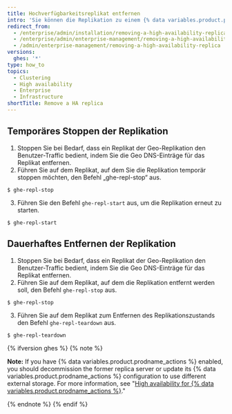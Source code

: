 ```yaml
---
title: Hochverfügbarkeitsreplikat entfernen
intro: 'Sie können die Replikation zu einem {% data variables.product.prodname_ghe_server %}-Replikat temporär stoppen oder die Replikation dauerhaft entfernen.'
redirect_from:
  - /enterprise/admin/installation/removing-a-high-availability-replica
  - /enterprise/admin/enterprise-management/removing-a-high-availability-replica
  - /admin/enterprise-management/removing-a-high-availability-replica
versions:
  ghes: '*'
type: how_to
topics:
  - Clustering
  - High availability
  - Enterprise
  - Infrastructure
shortTitle: Remove a HA replica
---
```


## Temporäres Stoppen der Replikation

1. Stoppen Sie bei Bedarf, dass ein Replikat der Geo-Replikation den Benutzer-Traffic bedient, indem Sie die Geo DNS-Einträge für das Replikat entfernen.
2. Führen Sie auf dem Replikat, auf dem Sie die Replikation temporär stoppen möchten, den Befehl „ghe-repl-stop“ aus.
  ```shell
  $ ghe-repl-stop
  ```
3. Führen Sie den Befehl `ghe-repl-start` aus, um die Replikation erneut zu starten.
  ```shell
  $ ghe-repl-start
  ```

## Dauerhaftes Entfernen der Replikation

1. Stoppen Sie bei Bedarf, dass ein Replikat der Geo-Replikation den Benutzer-Traffic bedient, indem Sie die Geo DNS-Einträge für das Replikat entfernen.
2. Führen Sie auf dem Replikat, auf dem die Replikation entfernt werden soll, den Befehl `ghe-repl-stop` aus.
  ```shell
  $ ghe-repl-stop
  ```
3. Führen Sie auf dem Replikat zum Entfernen des Replikationszustands den Befehl `ghe-repl-teardown` aus.
  ```shell
  $ ghe-repl-teardown
  ```

  {% ifversion ghes %}
  {% note %}

  **Note:** If you have {% data variables.product.prodname_actions %} enabled, you should decommission the former replica server or update its {% data variables.product.prodname_actions %} configuration to use different external storage. For more information, see "[High availability for {% data variables.product.prodname_actions %}](/admin/github-actions/high-availability-for-github-actions#high-availability-replicas)."

  {% endnote %}
  {% endif %}
